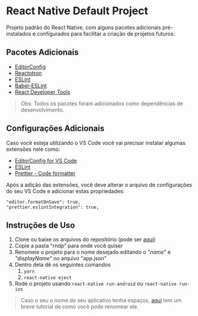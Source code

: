 # React Native Default Project

Projeto padrão do React Native, com alguns pacotes adicionais pré-instalados e configurados para facilitar a criação de projetos futuros.

## Pacotes Adicionais

- [EditorConfig](https://editorconfig.org/)
- [Reactotron](https://github.com/infinitered/reactotron)
- [ESLint](https://eslint.org/)
- [Babel-ESLint](https://github.com/babel/babel-eslint)
- [React Developer Tools](https://github.com/facebook/react-devtools)

> Obs: Todos os pacotes foram adicionados como dependências de desenvolvimento.

## Configurações Adicionais

Caso você esteja utilizando o VS Code você vai precisar instalar algumas extensões nele como:

- [EditorConfig for VS Code](https://marketplace.visualstudio.com/items?itemName=EditorConfig.EditorConfig)
- [ESLint](https://marketplace.visualstudio.com/items?itemName=dbaeumer.vscode-eslint)
- [Prettier - Code formatter](https://marketplace.visualstudio.com/items?itemName=esbenp.prettier-vscode)

Após a adição das extensões, você deve alterar o arquivo de configurações do seu VS Code e adicionar estas propriedades:

    "editor.formatOnSave": true,
    "prettier.eslintIntegration": true,

## Instruções de Uso

1.  Clone ou baixe os arquivos do repositório (pode ser [aqui](https://github.com/costadaniel/react-native-default-project/archive/master.zip))
2.  Copie a pasta "rndp" para onde você quiser
3.  Renomeie o projeto para o nome desejado editando o _"name"_ e _"displayName"_ no arquivo "app.json"
4.  Dentro dela dê os seguintes comandos
    1. `yarn`
    2. `react-native eject`
5.  Rode o projeto usando `react-native run-android` ou `react-native run-ios`

> Caso o seu o nome do seu aplicativo tenha espaços, [aqui](https://stackoverflow.com/questions/38548898/how-to-add-space-in-react-native-application-name) tem um breve tutorial de como você pode renomear ele.
